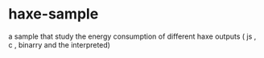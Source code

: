 # haxe-sample
a sample that study the energy consumption of different haxe outputs ( js , c , binarry and the interpreted)
